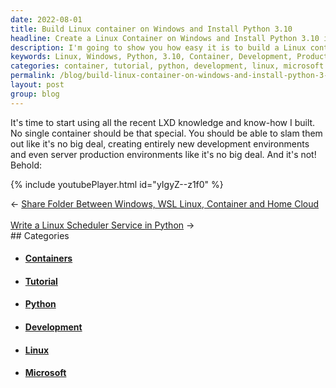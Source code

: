 ```yaml
---
date: 2022-08-01
title: Build Linux container on Windows and Install Python 3.10
headline: Create a Linux Container on Windows and Install Python 3.10 in Minutes!
description: I'm going to show you how easy it is to build a Linux container on Windows and install Python 3.10. I'm confident that I can quickly and easily create new development and production environments. To demonstrate this process, I'm providing a video tutorial. Follow along and learn how to set up your own Linux container on Windows!
keywords: Linux, Windows, Python, 3.10, Container, Development, Production, Tutorial, Video, Environment, Set Up, Demonstrate, Easy, Quickly, Knowledge, Skills, Simple
categories: container, tutorial, python, development, linux, microsoft
permalink: /blog/build-linux-container-on-windows-and-install-python-3-10/
layout: post
group: blog
---
```



It's time to start using all the recent LXD knowledge and know-how I built. No
single container should be that special. You should be able to slam them out
like it's no big deal, creating entirely new development environments and even
server production environments like it's no big deal. And it's not! Behold:

{% include youtubePlayer.html id="yIgyZ--z1f0" %}


<div class="arrow-links"><div class="post-nav-prev"><span class="arrow">&larr;&nbsp;</span><a href="/blog/share-folder-between-windows-wsl-linux-container-and-home-cloud/">Share Folder Between Windows, WSL Linux, Container and Home Cloud</a></div> &nbsp; <div class="post-nav-next"><a href="/blog/write-a-linux-scheduler-service-in-python/">Write a Linux Scheduler Service in Python</a><span class="arrow">&nbsp;&rarr;</span></div></div>
## Categories

<ul>
<li><h4><a href='/container/'>Containers</a></h4></li>
<li><h4><a href='/tutorial/'>Tutorial</a></h4></li>
<li><h4><a href='/python/'>Python</a></h4></li>
<li><h4><a href='/development/'>Development</a></h4></li>
<li><h4><a href='/linux/'>Linux</a></h4></li>
<li><h4><a href='/microsoft/'>Microsoft</a></h4></li></ul>